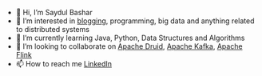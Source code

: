 - 👋 Hi, I’m Saydul Bashar
- 👀 I’m interested in [blogging](https://datastreamiq.com/blogs?blogcategory=Saydul+Bashar), programming, big data and anything related to distributed systems
- 🌱 I’m currently learning Java, Python, Data Structures and Algorithms
- 💞️ I’m looking to collaborate on [Apache Druid](https://druid.apache.org/), [Apache Kafka](https://kafka.apache.org/), [Apache Flink](https://flink.apache.org/)
- 📫 How to reach me [LinkedIn](https://www.linkedin.com/in/saydulbashar/)

<!---
sbashar/sbashar is a ✨ special ✨ repository because its `README.md` (this file) appears on your GitHub profile.
You can click the Preview link to take a look at your changes.
--->
